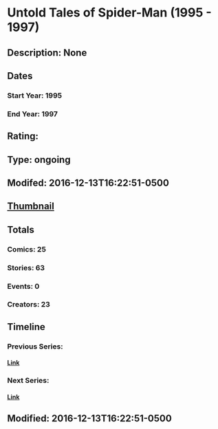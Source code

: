# Untold Tales of Spider-Man (1995 - 1997)
## Description: None
## Dates
### Start Year: 1995
### End Year: 1997
## Rating: 
## Type: ongoing
## Modifed: 2016-12-13T16:22:51-0500
## [Thumbnail](http://i.annihil.us/u/prod/marvel/i/mg/9/03/58506667023ce.jpg)
## Totals
### Comics: 25
### Stories: 63
### Events: 0
### Creators: 23
## Timeline
### Previous Series: 
#### [Link]()
### Next Series: 
#### [Link]()
## Modified: 2016-12-13T16:22:51-0500